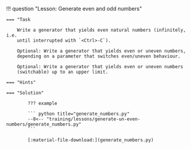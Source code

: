 !!! question "Lesson: Generate even and odd numbers"

    === "Task
    
        Write a generator that yields even natural numbers (infinitely, i.e.
        until interrupted with `<Ctrl>-C`).

        Optional: Write a generator that yields even or uneven numbers,
        depending on a parameter that switches even/uneven behaviour.

        Optional: Write a generator that yields even or uneven numbers
        (switchable) up to an upper limit.

    === "Hints"

    === "Solution"

            ??? example

            ``` python title="generate_numbers.py"
            --8<-- "training/lessons/generate-un-even-numbers/generate_numbers.py"
            ```

            [:material-file-download:](generate_numbers.py)
